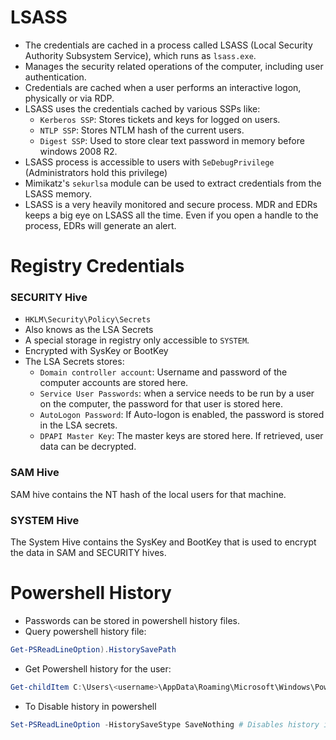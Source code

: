 # LSASS
- The credentials are cached in a process called LSASS (Local Security Authority Subsystem Service), which runs as `lsass.exe`.
- Manages the security related operations of the computer, including user authentication.
- Credentials are cached when a user performs an interactive logon, physically or via RDP.
- LSASS uses the credentials cached by various SSPs like:
	- `Kerberos SSP`: Stores tickets and keys for logged on users.
	- `NTLP SSP`: Stores NTLM hash of the current users.
	- `Digest SSP`: Used to store clear text password in memory before windows 2008 R2. 
- LSASS process is accessible to users with `SeDebugPrivilege` (Administrators hold this privilege)
- Mimikatz's `sekurlsa` module can be used to extract credentials from the LSASS memory.
- LSASS is a very heavily monitored and secure process. MDR and EDRs keeps a big eye on LSASS all the time. Even if you open a handle to the process, EDRs will generate an alert.
# Registry Credentials
### SECURITY Hive
- `HKLM\Security\Policy\Secrets`
- Also knows as the LSA Secrets
- A special storage in registry only accessible to `SYSTEM`.
- Encrypted with SysKey or BootKey
- The LSA Secrets stores:
	- `Domain controller account`: Username and password of the computer accounts are stored here. 
	- `Service User Passwords`: when a service needs to be run by a user on the computer, the password for that user is stored here. 
	- `AutoLogon Password`: If Auto-logon is enabled, the password is stored in the LSA secrets.
	- `DPAPI Master Key`:  The master keys are stored here. If retrieved, user data can be decrypted.
### SAM Hive
SAM hive contains the NT hash of the local users for that machine. 
### SYSTEM Hive
The System Hive contains the SysKey and BootKey that is used to encrypt the data in SAM and SECURITY hives.
# Powershell History
- Passwords can be stored in powershell history files.
- Query powershell history file:
```powershell
Get-PSReadLineOption).HistorySavePath
```
- Get Powershell history for the user:
```powershell
Get-childItem C:\Users\<username>\AppData\Roaming\Microsoft\Windows\Powershell\PSReadLine\ConsoleHost_history.txt
```

- To Disable history in powershell
```powershell
Set-PSReadLineOption -HistorySaveStype SaveNothing # Disables history in powershell
```